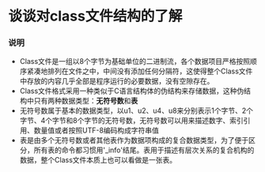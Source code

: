 # 谈谈对class文件结构的了解

### 说明

- Class文件是一组以8个字节为基础单位的二进制流，各个数据项目严格按照顺序紧凑地排列在文件之中，中间没有添加任何分隔符，这使得整个Class文件中存放的内容几乎全部是程序运行的必要数据，没有空隙存在。
- Class文件格式采用一种类似于C语言结构体的伪结构来存储数据，这种伪结构中只有两种数据类型：**无符号数**和**表**
- 无符号数属于基本的数据类型，以u1、u2、u4、u8来分别表示1个字节、2个字节、4个字节和8个字节的无符号数，无符号数可以用来描述数字、索引引用、数量值或者按照UTF-8编码构成字符串值
- 表是由多个无符号数或者其他表作为数据项构成的复合数据类型，为了便于区分，所有表的命令都习惯用'_info'结尾。表用于描述有层次关系的复合机构的数据，整个Class文件本质上也可以看做是一张表。